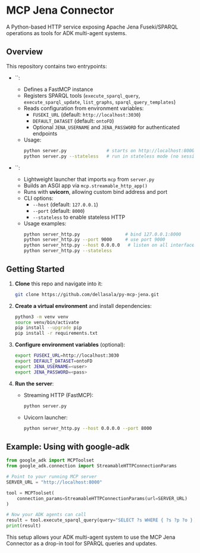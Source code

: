 # MCP Jena Connector

A Python-based HTTP service exposing Apache Jena Fuseki/SPARQL operations as tools for ADK multi-agent systems.

## Overview

This repository contains two entrypoints:

- ``:

  - Defines a FastMCP instance
  - Registers SPARQL tools (`execute_sparql_query`, `execute_sparql_update`, `list_graphs`, `sparql_query_templates`)
  - Reads configuration from environment variables:
    - `FUSEKI_URL` (default: `http://localhost:3030`)
    - `DEFAULT_DATASET` (default: `ontoFD`)
    - Optional `JENA_USERNAME` and `JENA_PASSWORD` for authenticated endpoints
  - Usage:
    ```bash
    python server.py               # starts on http://localhost:8000 using streaming HTTP
    python server.py --stateless   # run in stateless mode (no session state)
    ```

- ``:

  - Lightweight launcher that imports `mcp` from `server.py`
  - Builds an ASGI app via `mcp.streamable_http_app()`
  - Runs with **uvicorn**, allowing custom bind address and port
  - CLI options:
    - `--host` (default: `127.0.0.1`)
    - `--port` (default: `8000`)
    - `--stateless` to enable stateless HTTP
  - Usage examples:
    ```bash
    python server_http.py                 # bind 127.0.0.1:8000
    python server_http.py --port 9000     # use port 9000
    python server_http.py --host 0.0.0.0   # listen on all interfaces
    python server_http.py --stateless
    ```

## Getting Started

1. **Clone** this repo and navigate into it:

   ```bash
   git clone https://github.com/dellasala/py-mcp-jena.git
   ```

2. **Create a virtual environment** and install dependencies:

   ```bash
   python3 -m venv venv
   source venv/bin/activate
   pip install --upgrade pip
   pip install -r requirements.txt
   ```

3. **Configure environment variables** (optional):

   ```bash
   export FUSEKI_URL=http://localhost:3030
   export DEFAULT_DATASET=ontoFD
   export JENA_USERNAME=<user>
   export JENA_PASSWORD=<pass>
   ```

4. **Run the server**:

   - Streaming HTTP (FastMCP):

     ```bash
     python server.py
     ```

   - Uvicorn launcher:

     ```bash
     python server_http.py --host 0.0.0.0 --port 8000
     ```

## Example: Using with google-adk

```python
from google_adk import MCPToolset
from google_adk.connection import StreamableHTTPConnectionParams

# Point to your running MCP server
SERVER_URL = "http://localhost:8000"

tool = MCPToolset(
    connection_params=StreamableHTTPConnectionParams(url=SERVER_URL)
)

# Now your ADK agents can call
result = tool.execute_sparql_query(query="SELECT ?s WHERE { ?s ?p ?o } LIMIT 1")
print(result)
```

This setup allows your ADK multi-agent system to use the MCP Jena Connector as a drop-in tool for SPARQL queries and updates.

